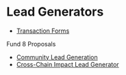 # Lead Generators

 - [Transaction Forms](https://github.com/treasuryguild/Lead-Generators/issues/new/choose)

Fund 8 Proposals

 - [Community Lead Generation](https://cardano.ideascale.com/c/idea/397339)
 - [Cross-Chain Impact Lead Generator](https://cardano.ideascale.com/c/idea/402760)
